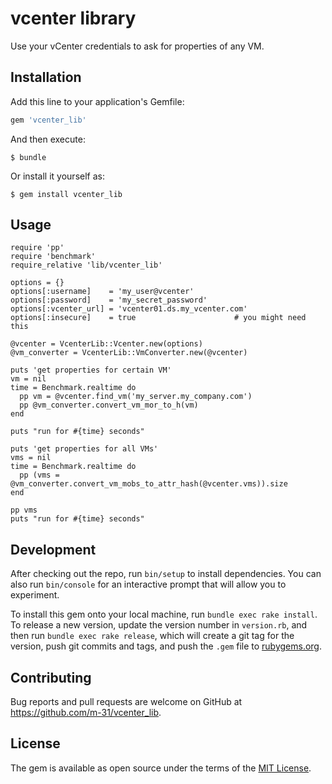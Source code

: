 # vcenter library

Use your vCenter credentials to ask for properties of any VM.


## Installation

Add this line to your application's Gemfile:

```ruby
gem 'vcenter_lib'
```

And then execute:

    $ bundle

Or install it yourself as:

    $ gem install vcenter_lib


## Usage

    require 'pp'
    require 'benchmark'
    require_relative 'lib/vcenter_lib'
    
    options = {}
    options[:username]    = 'my_user@vcenter'
    options[:password]    = 'my_secret_password'
    options[:vcenter_url] = 'vcenter01.ds.my_vcenter.com'
    options[:insecure]    = true                      # you might need this
    
    @vcenter = VcenterLib::Vcenter.new(options)
    @vm_converter = VcenterLib::VmConverter.new(@vcenter)
    
    puts 'get properties for certain VM'
    vm = nil
    time = Benchmark.realtime do
      pp vm = @vcenter.find_vm('my_server.my_company.com')
      pp @vm_converter.convert_vm_mor_to_h(vm)
    end
    
    puts "run for #{time} seconds"
    
    puts 'get properties for all VMs'    
    vms = nil
    time = Benchmark.realtime do
      pp (vms = @vm_converter.convert_vm_mobs_to_attr_hash(@vcenter.vms)).size
    end
    
    pp vms
    puts "run for #{time} seconds"


## Development

After checking out the repo, run `bin/setup` to install dependencies. You can also run `bin/console` for an interactive prompt that will allow you to experiment.

To install this gem onto your local machine, run `bundle exec rake install`. To release a new version, update the version number in `version.rb`, and then run `bundle exec rake release`, which will create a git tag for the version, push git commits and tags, and push the `.gem` file to [rubygems.org](https://rubygems.org).

## Contributing

Bug reports and pull requests are welcome on GitHub at https://github.com/m-31/vcenter_lib.


## License

The gem is available as open source under the terms of the [MIT License](http://opensource.org/licenses/MIT).
